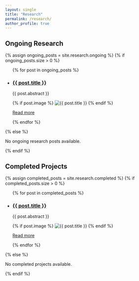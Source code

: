 ```yaml
---
layout: single
title: "Research"
permalink: /research/
author_profile: true
---
```


<h2>Ongoing Research</h2>
{% assign ongoing_posts = site.research.ongoing %}
{% if ongoing_posts.size > 0 %}
  <ul class="research-page-content">
    {% for post in ongoing_posts %}
      <li class="research-post-content">
        <h3><a href="{{ post.url }}">{{ post.title }}</a></h3>
        <p>{{ post.abstract }}</p>
        {% if post.image %}
          <img src="{{ post.image }}" alt="{{ post.title }}">
        {% endif %}
        <p><a href="{{ post.url }}">Read more</a></p>
      </li>
    {% endfor %}
  </ul>
{% else %}
  <p>No ongoing research posts available.</p>
{% endif %}

<h2>Completed Projects</h2>
{% assign completed_posts = site.research.completed %}
{% if completed_posts.size > 0 %}
  <ul class="research-page-content">
    {% for post in completed_posts %}
      <li class="research-post-content">
        <h3><a href="{{ post.url }}">{{ post.title }}</a></h3>
        <p>{{ post.abstract }}</p>
        {% if post.image %}
          <img src="{{ post.image }}" alt="{{ post.title }}">
        {% endif %}
        <p><a href="{{ post.url }}">Read more</a></p>
      </li>
    {% endfor %}
  </ul>
{% else %}
  <p>No completed projects available.</p>
{% endif %}

